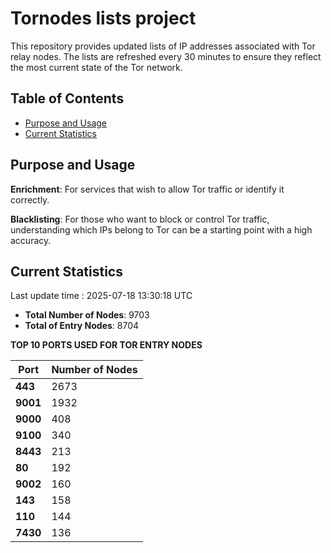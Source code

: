 # Tornodes lists project

This repository provides updated lists of IP addresses associated with Tor relay nodes. The lists are refreshed every 30 minutes to ensure they reflect the most current state of the Tor network.

## Table of Contents

- [Purpose and Usage](#purpose-and-usage)
- [Current Statistics](#current-statistics)


## Purpose and Usage

**Enrichment**: For services that wish to allow Tor traffic or identify it correctly.

**Blacklisting**: For those who want to block or control Tor traffic, understanding which IPs belong to Tor can be a starting point with a high accuracy.

## Current Statistics

Last update time : 2025-07-18 13:30:18 UTC

- **Total Number of Nodes**: 9703
- **Total of Entry Nodes**: 8704

**TOP 10 PORTS USED FOR TOR ENTRY NODES**

| **Port** | **Number of Nodes** |
|------|-----------------|
| **443**   | 2673  |
| **9001**   | 1932  |
| **9000**   | 408  |
| **9100**   | 340  |
| **8443**   | 213  |
| **80**   | 192  |
| **9002**   | 160  |
| **143**   | 158  |
| **110**   | 144  |
| **7430**   | 136  |


